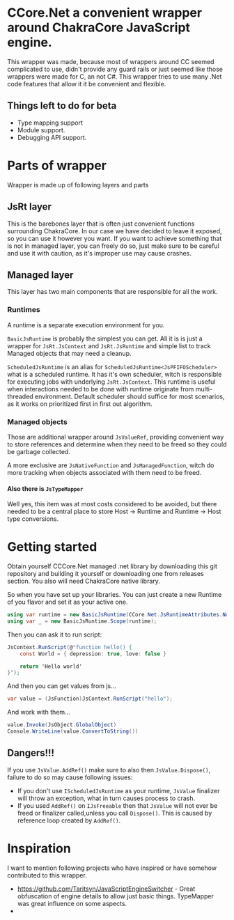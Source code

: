 # CCore.Net a convenient wrapper around ChakraCore JavaScript engine.

This wrapper was made, because most of wrappers around CC seemed complicated to use, didn't provide any guard rails or just seemed like those wrappers were made for C, an not C#. This wrapper tries to use many .Net code features that allow it it be convenient and flexible.

## Things left to do for beta

- Type mapping support
- Module support.
- Debugging API support.

# Parts of wrapper

Wrapper is made up of following layers and parts

## JsRt layer

This is the barebones layer that is often just convenient functions surrounding ChakraCore. In our case we have decided to leave it exposed, so you can use it however you want. If you want to achieve something that is not in managed layer, you can freely do so, just make sure to be careful and use it with caution, as it's improper use may cause crashes.

## Managed layer

This layer has two main components that are responsible for all the work.

### Runtimes

A runtime is a separate execution environment for you.

`BasicJsRuntime` is probably the simplest you can get. All it is is just a wrapper for `JsRt.JsContext` and `JsRt.JsRuntime` and simple list to track Managed objects that may need a cleanup.

`ScheduledJsRuntime` is an alias for `ScheduledJsRuntime<JsPFIFOScheduler>` what is a scheduled runtime. It has it's own scheduler, witch is responsible for executing jobs with underlying `JsRt.JsContext`. This runtime is useful when interactions needed to be done with runtime originate from multi-threaded environment. Default scheduler should suffice for most scenarios, as it works on prioritized first in first out algorithm.

### Managed objects

Those are additional wrapper around `JsValueRef`, providing convenient way to store references and determine when they need to be freed so they could be garbage collected.

A more exclusive are `JsNativeFunction` and `JsManagedFunction`, witch do more tracking when objects associated with them need to be freed.

#### Also there is `JsTypeMapper`

Well yes, this item was at most costs considered to be avoided, but there needed to be a central place to store Host -> Runtime and Runtime -> Host type conversions.

# Getting started

Obtain yourself CCCore.Net managed .net library by downloading this git repository and building it yourself or downloading one from releases section. You also will need ChakraCore native library.

So when you have set up your libraries. You can just create a new Runtime of you flavor and set it as your active one.

```cs
using var runtime = new BasicJsRuntime(CCore.Net.JsRuntimeAttributes.None);
using var _ = new BasicJsRuntime.Scope(runtime);
```

Then you can ask it to run script:

```cs
JsContext.RunScript(@"function hello() {
    const World = { depression: true, love: false }

    return 'Hello world'
}");
```

And then you can get values from js...

```cs
var value = (JsFunction)JsContext.RunScript("hello");
```

And work with them...

```cs
value.Invoke(JsObject.GlobalObject)
Console.WriteLine(value.ConvertToString())
```

## Dangers!!!

If you use `JsValue.AddRef()` make sure to also then `JsValue.Dispose()`, failure to do so may cause following issues:

- If you don't use `IScheduledJsRuntime` as your runtime, `JsValue` finalizer will throw an exception, what in turn causes process to crash.
- If you used `AddRef()` on `IJsFreeable` then that `JsValue` will not ever be freed or finalizer called,unless you call `Dispose()`. This is caused by reference loop created by `AddRef()`.

# Inspiration

I want to mention following projects who have inspired or have somehow contributed to this wrapper.

- https://github.com/Taritsyn/JavaScriptEngineSwitcher - Great obfuscation of engine details to allow just basic things. TypeMapper was great influence on some aspects.
-
